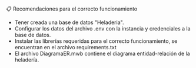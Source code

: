 :clipboard: Recomendaciones para el correcto funcionamiento

- Tener creada una base de datos "Heladeria".
- Configurar los datos del archivo .env con la instancia y credenciales a la base de datos.
- Instalar las librerías requeridas para el correcto funcionamiento, se encuentran en el archivo requirements.txt
- El archivo DiagramaER.mwb contiene el diagrama entidad-relación de la heladería.
